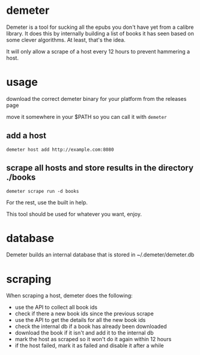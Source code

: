 # demeter

Demeter is a tool for sucking all the epubs you don't have yet from a calibre library. It does this by internally building a list of books it has seen based on some clever algorithms. At least, that's the idea.

It will only allow a scrape of a host every 12 hours to prevent hammering a host.

# usage

download the correct demeter binary for your platform from the releases page

move it somewhere in your \$PATH so you can call it with `demeter`

## add a host

`demeter host add http://example.com:8080`

## scrape all hosts and store results in the directory ./books

`demeter scrape run -d books`

For the rest, use the built in help.

This tool should be used for whatever you want, enjoy.

# database

Demeter builds an internal database that is stored in ~/.demeter/demeter.db

# scraping

When scraping a host, demeter does the following:

- use the API to collect all book ids
- check if there a new book ids since the previous scrape
- use the API to get the details for all the new book ids
- check the internal db if a book has already been downloaded
- download the book if it isn't and add it to the internal db
- mark the host as scraped so it won't do it again within 12 hours
- if the host failed, mark it as failed and disable it after a while
